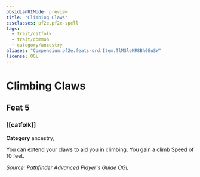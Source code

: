 ```yaml
---
obsidianUIMode: preview
title: "Climbing Claws"
cssclasses: pf2e,pf2e-spell
tags:
  - trait/catfolk
  - trait/common
  - category/ancestry
aliases: "Compendium.pf2e.feats-srd.Item.TlMSleKR8Bh0EuSW"
license: OGL
---
```

# Climbing Claws
## Feat 5
### [[catfolk]]

**Category** ancestry; 




You can extend your claws to aid you in climbing. You gain a climb Speed of 10 feet.

*Source: Pathfinder Advanced Player's Guide*
*OGL*